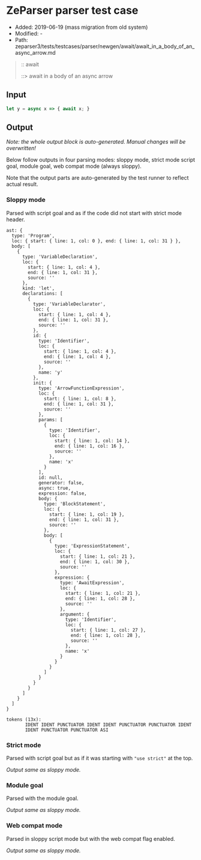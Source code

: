 # ZeParser parser test case

- Added: 2019-06-19 (mass migration from old system)
- Modified: -
- Path: zeparser3/tests/testcases/parser/newgen/await/await_in_a_body_of_an_async_arrow.md

> :: await
>
> ::> await in a body of an async arrow

## Input

`````js
let y = async x => { await x; }
`````

## Output

_Note: the whole output block is auto-generated. Manual changes will be overwritten!_

Below follow outputs in four parsing modes: sloppy mode, strict mode script goal, module goal, web compat mode (always sloppy).

Note that the output parts are auto-generated by the test runner to reflect actual result.

### Sloppy mode

Parsed with script goal and as if the code did not start with strict mode header.

`````
ast: {
  type: 'Program',
  loc: { start: { line: 1, col: 0 }, end: { line: 1, col: 31 } },
  body: [
    {
      type: 'VariableDeclaration',
      loc: {
        start: { line: 1, col: 4 },
        end: { line: 1, col: 31 },
        source: ''
      },
      kind: 'let',
      declarations: [
        {
          type: 'VariableDeclarator',
          loc: {
            start: { line: 1, col: 4 },
            end: { line: 1, col: 31 },
            source: ''
          },
          id: {
            type: 'Identifier',
            loc: {
              start: { line: 1, col: 4 },
              end: { line: 1, col: 4 },
              source: ''
            },
            name: 'y'
          },
          init: {
            type: 'ArrowFunctionExpression',
            loc: {
              start: { line: 1, col: 8 },
              end: { line: 1, col: 31 },
              source: ''
            },
            params: [
              {
                type: 'Identifier',
                loc: {
                  start: { line: 1, col: 14 },
                  end: { line: 1, col: 16 },
                  source: ''
                },
                name: 'x'
              }
            ],
            id: null,
            generator: false,
            async: true,
            expression: false,
            body: {
              type: 'BlockStatement',
              loc: {
                start: { line: 1, col: 19 },
                end: { line: 1, col: 31 },
                source: ''
              },
              body: [
                {
                  type: 'ExpressionStatement',
                  loc: {
                    start: { line: 1, col: 21 },
                    end: { line: 1, col: 30 },
                    source: ''
                  },
                  expression: {
                    type: 'AwaitExpression',
                    loc: {
                      start: { line: 1, col: 21 },
                      end: { line: 1, col: 28 },
                      source: ''
                    },
                    argument: {
                      type: 'Identifier',
                      loc: {
                        start: { line: 1, col: 27 },
                        end: { line: 1, col: 28 },
                        source: ''
                      },
                      name: 'x'
                    }
                  }
                }
              ]
            }
          }
        }
      ]
    }
  ]
}

tokens (13x):
       IDENT IDENT PUNCTUATOR IDENT IDENT PUNCTUATOR PUNCTUATOR IDENT
       IDENT PUNCTUATOR PUNCTUATOR ASI
`````

### Strict mode

Parsed with script goal but as if it was starting with `"use strict"` at the top.

_Output same as sloppy mode._

### Module goal

Parsed with the module goal.

_Output same as sloppy mode._

### Web compat mode

Parsed in sloppy script mode but with the web compat flag enabled.

_Output same as sloppy mode._
